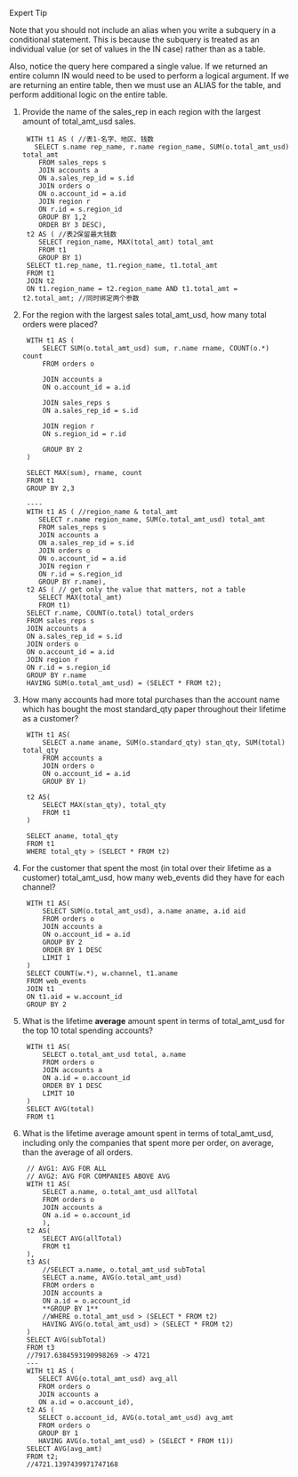 Expert Tip

Note that you should not include an alias when you write a subquery in a conditional statement. This is because the subquery is treated as an individual value (or set of values in the IN case) rather than as a table.

Also, notice the query here compared a single value. If we returned an entire column IN would need to be used to perform a logical argument. If we are returning an entire table, then we must use an ALIAS for the table, and perform additional logic on the entire table.


1. Provide the name of the sales_rep in each region with the largest amount of total_amt_usd sales.

		WITH t1 AS ( //表1-名字、地区、钱数
		  SELECT s.name rep_name, r.name region_name, SUM(o.total_amt_usd) total_amt
		   FROM sales_reps s
		   JOIN accounts a
		   ON a.sales_rep_id = s.id
		   JOIN orders o
		   ON o.account_id = a.id
		   JOIN region r
		   ON r.id = s.region_id
		   GROUP BY 1,2
		   ORDER BY 3 DESC), 
		t2 AS ( //表2保留最大钱数
		   SELECT region_name, MAX(total_amt) total_amt
		   FROM t1
		   GROUP BY 1)
		SELECT t1.rep_name, t1.region_name, t1.total_amt
		FROM t1
		JOIN t2
		ON t1.region_name = t2.region_name AND t1.total_amt = t2.total_amt; //同时绑定两个参数
		
		
2. For the region with the largest sales total_amt_usd, how many total orders were placed?

		WITH t1 AS (
			SELECT SUM(o.total_amt_usd) sum, r.name rname, COUNT(o.*) count
			FROM orders o
	
			JOIN accounts a
			ON o.account_id = a.id
			
			JOIN sales_reps s
			ON a.sales_rep_id = s.id
			
			JOIN region r
			ON s.region_id = r.id
			
			GROUP BY 2
		)

		SELECT MAX(sum), rname, count
		FROM t1
		GROUP BY 2,3
		
		----
		WITH t1 AS ( //region_name & total_amt
		   SELECT r.name region_name, SUM(o.total_amt_usd) total_amt
		   FROM sales_reps s
		   JOIN accounts a
		   ON a.sales_rep_id = s.id
		   JOIN orders o
		   ON o.account_id = a.id
		   JOIN region r
		   ON r.id = s.region_id
		   GROUP BY r.name), 
		t2 AS ( // get only the value that matters, not a table
		   SELECT MAX(total_amt)
		   FROM t1)
		SELECT r.name, COUNT(o.total) total_orders
		FROM sales_reps s
		JOIN accounts a
		ON a.sales_rep_id = s.id
		JOIN orders o
		ON o.account_id = a.id
		JOIN region r
		ON r.id = s.region_id
		GROUP BY r.name
		HAVING SUM(o.total_amt_usd) = (SELECT * FROM t2);
		
		

3. How many accounts had more total purchases than the account name which has bought the most standard_qty paper throughout their lifetime as a customer?

		WITH t1 AS(
			SELECT a.name aname, SUM(o.standard_qty) stan_qty, SUM(total) total_qty
			FROM accounts a
			JOIN orders o
			ON o.account_id = a.id
			GROUP BY 1)
		
		t2 AS(
			SELECT MAX(stan_qty), total_qty
			FROM t1
		)
		
		SELECT aname, total_qty
		FROM t1
		WHERE total_qty > (SELECT * FROM t2)
		
		

4. For the customer that spent the most (in total over their lifetime as a customer) total_amt_usd, how many web_events did they have for each channel?

		WITH t1 AS(
			SELECT SUM(o.total_amt_usd), a.name aname, a.id aid
			FROM orders o
			JOIN accounts a
			ON o.account_id = a.id
			GROUP BY 2
			ORDER BY 1 DESC
			LIMIT 1
		)
		SELECT COUNT(w.*), w.channel, t1.aname
		FROM web_events
		JOIN t1
		ON t1.aid = w.account_id
		GROUP BY 2


5. What is the lifetime **average** amount spent in terms of total_amt_usd for the top 10 total spending accounts?

		WITH t1 AS(
			SELECT o.total_amt_usd total, a.name
			FROM orders o
			JOIN accounts a
			ON a.id = o.account_id
			ORDER BY 1 DESC
			LIMIT 10
		)
		SELECT AVG(total)
		FROM t1
		

6. What is the lifetime average amount spent in terms of total_amt_usd, including only the companies that spent more per order, on average, than the average of all orders.

		// AVG1: AVG FOR ALL
		// AVG2: AVG FOR COMPANIES ABOVE AVG
		WITH t1 AS(
			SELECT a.name, o.total_amt_usd allTotal
			FROM orders o
			JOIN accounts a
			ON a.id = o.account_id
			),
		t2 AS(
			SELECT AVG(allTotal)
			FROM t1
		),
		t3 AS(
			//SELECT a.name, o.total_amt_usd subTotal
			SELECT a.name, AVG(o.total_amt_usd)
			FROM orders o
			JOIN accounts a
			ON a.id = o.account_id
			**GROUP BY 1**
			//WHERE o.total_amt_usd > (SELECT * FROM t2)
			HAVING AVG(o.total_amt_usd) > (SELECT * FROM t2)
		)
		SELECT AVG(subTotal)
		FROM t3
		//7917.6384593190998269 -> 4721
		---
		WITH t1 AS (
		   SELECT AVG(o.total_amt_usd) avg_all
		   FROM orders o
		   JOIN accounts a
		   ON a.id = o.account_id),
		t2 AS (
		   SELECT o.account_id, AVG(o.total_amt_usd) avg_amt
		   FROM orders o
		   GROUP BY 1
		   HAVING AVG(o.total_amt_usd) > (SELECT * FROM t1))
		SELECT AVG(avg_amt)
		FROM t2;
		//4721.1397439971747168
				
			
			
			
			
			